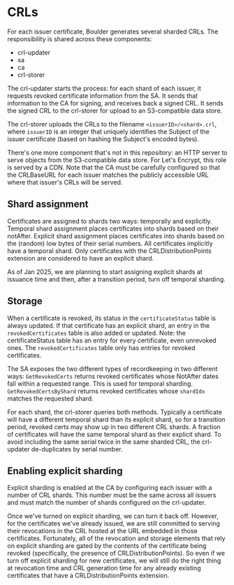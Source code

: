 # CRLs

For each issuer certificate, Boulder generates several sharded CRLs.
The responsibility is shared across these components:

 - crl-updater
 - sa
 - ca
 - crl-storer

The crl-updater starts the process: for each shard of each issuer,
it requests revoked certificate information from the SA. It sends
that information to the CA for signing, and receives back a signed
CRL. It sends the signed CRL to the crl-storer for upload to an
S3-compatible data store.

The crl-storer uploads the CRLs to the filename `<issuerID>/<shard>.crl`,
where `issuerID` is an integer that uniquely identifies the Subject of
the issuer certificate (based on hashing the Subject's encoded bytes).

There's one more component that's not in this repository: an HTTP server
to serve objects from the S3-compatible data store. For Let's Encrypt, this
role is served by a CDN. Note that the CA must be carefully configured so
that the CRLBaseURL for each issuer matches the publicly accessible URL
where that issuer's CRLs will be served.

## Shard assignment

Certificates are assigned to shards two ways: temporally and explicitly.
Temporal shard assignment places certificates into shards based on their
notAfter. Explicit shard assignment places certificates into shards based
on the (random) low bytes of their serial numbers. All certificates
implicitly have a temporal shard. Only certificates with the
CRLDistributionPoints extension are considered to have an explicit shard.

As of Jan 2025, we are planning to start assigning explicit shards at
issuance time and then, after a transition period, turn off temporal sharding.

## Storage

When a certificate is revoked, its status in the `certificateStatus` table is
always updated. If that certificate has an explicit shard, an entry in the
`revokedCertificates` table is also added or updated. Note: the certificateStatus
table has an entry for every certificate, even unrevoked ones. The
`revokedCertificates` table only has entries for revoked certificates.

The SA exposes the two different types of recordkeeping in two different ways:
`GetRevokedCerts` returns revoked certificates whose NotAfter dates fall
within a requested range. This is used for temporal sharding.
`GetRevokedCertsByShard` returns revoked certificates whose `shardIdx` matches
the requested shard.

For each shard, the crl-storer queries both methods. Typically a certificate
will have a different temporal shard than its explicit shard, so for a
transition period, revoked certs may show up in two different CRL shards.
A fraction of certificates will have the same temporal shard as their explicit
shard. To avoid including the same serial twice in the same sharded CRL, the
crl-updater de-duplicates by serial number.

## Enabling explicit sharding

Explicit sharding is enabled at the CA by configuring each issuer with a number
of CRL shards. This number must be the same across all issuers and must match
the number of shards configured on the crl-updater.

Once we've turned on explicit sharding, we can turn it back off. However, for
the certificates we've already issued, we are still committed to serving their
revocations in the CRL hosted at the URL embedded in those certificates.
Fortunately, all of the revocation and storage elements that rely on explicit
sharding are gated by the contents of the certificate being revoked (specifically,
the presence of CRLDistributionPoints). So even if we turn off explicit sharding
for new certificates, we will still do the right thing at revocation time and
CRL generation time for any already existing certificates that have a
CRLDistributionPoints extension.
